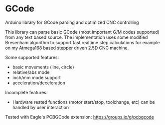 # GCode
Arduino library for GCode parsing and optimized CNC controlling

This library can parse basic GCode (most important G/M codes supported) from any text based source.
The implementation uses some modified Bresenham algorithm to support fast realtime step calculations for example on my Atmega168 based stepper driven 2.5D CNC machine.

Some supported features: 
- basic movements (line, circle)
- relative/abs mode
- inch/mm mode support
- acceleration/deceleration

Incomplete features:
- Hardware reated functions (motor start/stop, toolchange, etc) can be handled by user interaction

Tested with Eagle's PCBGCode extension: https://groups.io/g/pcbgcode

